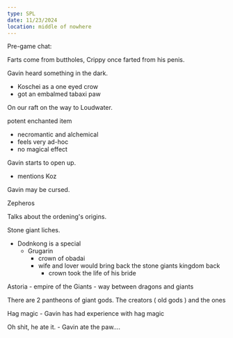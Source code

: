 ```yaml
---
type: SPL
date: 11/23/2024 
location: middle of nowhere
---
```


Pre-game chat:

Farts come from buttholes, Crippy once farted from his penis.

Gavin heard something in the dark. 
- Koschei as a one eyed crow
- got an embalmed tabaxi paw


On our raft on the way to Loudwater.

potent enchanted item
- necromantic and alchemical
- feels very ad-hoc
- no magical effect


Gavin starts to open up. 
- mentions Koz

Gavin may be cursed.

Zepheros

Talks about the ordening's origins. 

Stone giant liches. 
- Dodnkong is a special
	- Grugarin 
		- crown of obadai
		- wife and lover would bring back the stone giants kingdom back
			- crown took the life of his bride



Astoria - empire of the Giants
	- way between dragons and giants

There are 2 pantheons of giant gods.
The creators ( old gods )
and the ones

Hag magic
	- Gavin has had experience with hag magic

Oh shit, he ate it. 
	- Gavin ate the paw....

